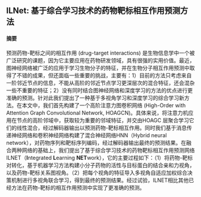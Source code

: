## ILNet: 基于综合学习技术的药物靶标相互作用预测方法

#### 摘要

预测药物-靶标之间的相互作用 (drug-target interactions) 是生物信息学中一个被广泛研究的课题，因为它主要应用在药物研发领域，具有很强的实用价值。最近，图神经网络被广泛的应用于学习生物分子的特征，并在生物分子相互作用预测中取得了不错的成果，但还面临一些重要的挑战，主要有：1）目前的方法只考虑来自一阶邻近节点的信息，不能从高阶的邻近节点学习更深层次的混合特征，还会混杂一些不重要的特征；2）没有同时结合图神经网络和深度学习的方法的优点进行更准确的预测。针对此我们提出了一种基于多视角学习和深度学习的综合学习新方法。在本文中，我们首先构建了一个高阶注意力图卷积网络 (High-Order with Attention Graph Convolutional Network, HOAGCN)。具体来说，将注意力机应用在节点的高阶邻域中，获取较为重要的邻域特征，并交由HOAGC 层聚合学习它们的线性混合，经过解码器输出以预测药物-靶标相互作用。同时我们基于消息传递神经网络和卷积神经网络构建了混合神经网络HNN（Hybrid neural network），对药物序列和靶标序列编码，经过解码器输出最终的预测结果。在融合两种网络的基础上，我们提出了基于综合学习技术的药物靶标相互作用预测网络ILNET（**I**ntegrated **L**earning **NET**work），它的主要过程如下：（1）将药物-靶标对转化，基于机器学习方法构建小分子药物的活性与目标蛋白的结合亲和力视角，以及药物-靶标关系图视角。（2）把每个视角的特征导入多视角自适应加权综合决策机制进行多视角联合学习，得到最终的预测结果。经过试验，ILNET相比其他已经方法在药物-靶标的相互作用预测中实现了更准确的预测。
